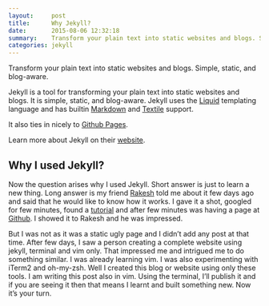 ```yaml
---
layout:     post
title:      Why Jekyll?
date:       2015-08-06 12:32:18
summary:    Transform your plain text into static websites and blogs. Simple, static, and blog-aware.
categories: jekyll
---
```

Transform your plain text into static websites and blogs. Simple, static, and blog-aware.
<!--more-->
Jekyll is a tool for transforming your plain text into static websites and 
blogs. It is simple, static, and blog-aware. Jekyll uses the 
[Liquid](http://docs.shopify.com/themes/liquid-basics) templating
language and has builtin [Markdown](http://daringfireball.net/projects/markdown/)
and [Textile](http://en.wikipedia.org/wiki/Textile_(markup_language)) support.

It also ties in nicely to [Github Pages](https://pages.github.com/).

Learn more about Jekyll on their [website](http://jekyllrb.com/).

## Why I used Jekyll?

Now the question arises why I used Jekyll. Short answer is just to learn a new thing. Long answer is 
my friend [Rakesh](https://github.com/rakeshjuyal) told me about it few days ago and said that he would like to know how it works.
I gave it a shot, googled for few minutes, found a [tutorial](http://code.tutsplus.com/tutorials/using-jekyll--cms-20956) and after
few minutes was having a page at [Github](http://amandogra.github.io). I showed it to Rakesh and he was impressed.

But I was not as it was a static ugly page and I didn’t add any post at that time. After few days, I saw a person creating a complete
website using jekyll, terminal and vim only. That impressed me and intrigued me to do something similar. I was already learning vim. I was also 
experimenting with iTerm2 and oh-my-zsh. Well I created this blog or website using only these tools. I am writing this post also in vim. Using the terminal,
I’ll publish it and if you are seeing it then that means I learnt and built something new. Now it’s your turn.
